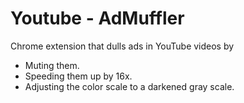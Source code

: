 # Youtube - AdMuffler

Chrome extension that dulls ads in YouTube videos by
- Muting them.
- Speeding them up by 16x.
- Adjusting the color scale to a darkened gray scale.